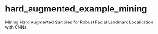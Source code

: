 # hard_augmented_example_mining
Mining Hard Augmented Samples for Robust Facial Landmark Localisation with CNNs

